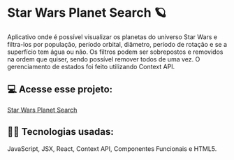 # Star Wars Planet Search 🪐
Aplicativo onde é possível visualizar os planetas do universo Star Wars e filtra-los por população, período orbital, diâmetro, período de rotação e se a superfício tem água ou não.
Os filtros podem ser sobrepostos e removidos na ordem que quiser, sendo possível remover todos de uma vez.
O gerenciamento de estados foi feito utilizando Context API.
<br>

## 💻 Acesse esse projeto:
[Star Wars Planet Search](star-wars-planet-search-leonardomartins.vercel.app)

## 👨‍💻 Tecnologias usadas:
JavaScript, JSX, React, Context API, Componentes Funcionais e HTML5.
